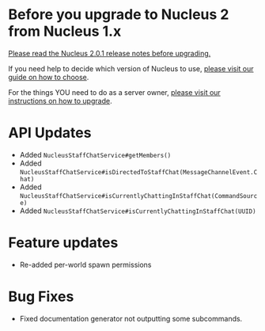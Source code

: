 # Before you upgrade to Nucleus 2 from Nucleus 1.x

[Please read the Nucleus 2.0.1 release notes before upgrading.](https://ore.spongepowered.org/Nucleus/Nucleus/versions/2.0.1)

If you need help to decide which version of Nucleus to use, [please visit our guide on how to choose](https://v2.nucleuspowered.org/docs/howto/version-choice.html).

For the things YOU need to do as a server owner, [please visit our instructions on how to upgrade](https://v2.nucleuspowered.org/docs/howto/migrate.html).

# API Updates

* Added `NucleusStaffChatService#getMembers()`
* Added `NucleusStaffChatService#isDirectedToStaffChat(MessageChannelEvent.Chat)`
* Added `NucleusStaffChatService#isCurrentlyChattingInStaffChat(CommandSource)`
* Added `NucleusStaffChatService#isCurrentlyChattingInStaffChat(UUID)`

# Feature updates

* Re-added per-world spawn permissions

# Bug Fixes

* Fixed documentation generator not outputting some subcommands.